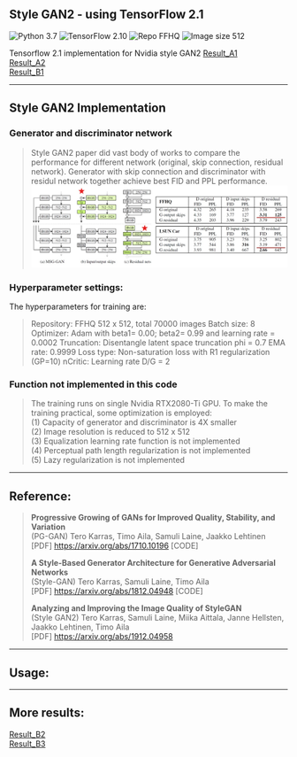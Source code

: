 ## Style GAN2 - using TensorFlow 2.1  
![Python 3.7](https://img.shields.io/badge/python-3.7-green.svg?style=plastic)
![TensorFlow 2.10](https://img.shields.io/badge/tensorflow-2.10-green.svg?style=plastic)
![Repo FFHQ](https://img.shields.io/badge/Repository-FFHQ-green.svg?style=plastic)
![Image size 512](https://img.shields.io/badge/Image_size-512x512-green.svg?style=plastic)  

Tensorflow 2.1 implementation for Nvidia style GAN2
[Result_A1](./Images/SG2_result_A1.jpg)  
[Result_A2](./Images/SG2_result_A2.jpg)  
[Result_B1](./Images/SG2_result_B1.jpg)  


----
## Style GAN2 Implementation  
  
### Generator and discriminator network  
>Style GAN2 paper did vast body of works to compare the performance for different network (original, skip connection, residual network). Generator with skip connection and discriminator with residul network together achieve best FID and PPL performance.  
>![GD network](./Images/SG2_network.jpg)  

### Hyperparameter settings:  
The hyperparameters for training are:  
> Repository:   FFHQ 512 x 512, total 70000 images
> Batch size:   8
> Optimizer:    Adam with beta1= 0.00; beta2= 0.99 and learning rate = 0.0002
> Truncation:   Disentangle latent space truncation phi = 0.7
> EMA rate:     0.9999
> Loss type:    Non-saturation loss with R1 regularization (GP=10)
> nCritic:      Learning rate D/G = 2

### Function not implemented in this code
> The training runs on single Nvidia RTX2080-Ti GPU. To make the training practical, some optimization is employed:    
> (1) Capacity of generator and discriminator is 4X smaller  
> (2) Image resolution is reduced to 512 x 512  
> (3) Equalization learning rate function is not implemented  
> (4) Perceptual path length regularization is not implemented  
> (5) Lazy regularization is not implemented  




----
## Reference:
> **Progressive Growing of GANs for Improved Quality, Stability, and Variation**  
> (PG-GAN)
> Tero Karras, Timo Aila, Samuli Laine, Jaakko Lehtinen  
> [PDF] https://arxiv.org/abs/1710.10196 [CODE]  
>
> **A Style-Based Generator Architecture for Generative Adversarial Networks**  
> (Style-GAN) 
> Tero Karras, Samuli Laine, Timo Aila  
> [PDF] https://arxiv.org/abs/1812.04948 [CODE]  
>
> **Analyzing and Improving the Image Quality of StyleGAN**  
> (Style GAN2)
> Tero Karras, Samuli Laine, Miika Aittala, Janne Hellsten, Jaakko Lehtinen, Timo Aila  
> [PDF] https://arxiv.org/abs/1912.04958 

----
## Usage:  
 

----
## More results:
[Result_B2](./Images/SG2_result_B2.jpg)  
[Result_B3](./Images/SG2_result_B3.jpg)  







